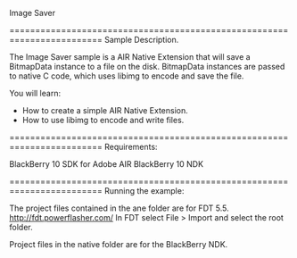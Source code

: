 Image Saver

========================================================================
Sample Description.

The Image Saver sample is a AIR Native Extension that will save a BitmapData instance to a file on the disk. 
BitmapData instances are passed to native C code, which uses libimg to encode and save the file. 

You will learn:
 - How to create a simple AIR Native Extension.
 - How to use libimg to encode and write files. 

========================================================================
Requirements:

BlackBerry 10 SDK for Adobe AIR
BlackBerry 10 NDK

========================================================================
Running the example:

The project files contained in the ane folder are for FDT 5.5. http://fdt.powerflasher.com/
In FDT select File > Import and select the root folder.

Project files in the native folder are for the BlackBerry NDK.